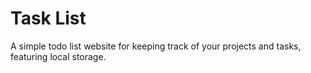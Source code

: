 # Task List
A simple todo list website for keeping track of your projects and tasks, featuring local storage.
